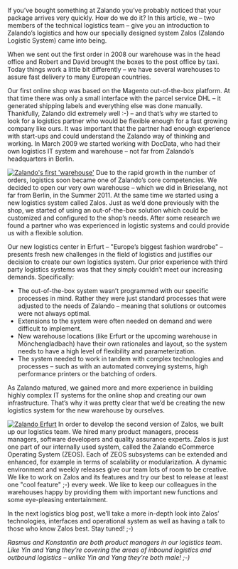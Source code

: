 <!--
.. title: The Evolution of Zalos: The Story behind Zalando Logistics
.. slug: the-evolution-of-zalos-the-story-behind-zalando-logistics
.. date: 2013-03-19 17:26:22
.. tags: logistics,warehouses,zalos
.. author: Konstantin Lazarev
.. image: zalos_teaser.jpg
-->

If you’ve bought something
at Zalando you’ve probably noticed that your package arrives very quickly. How
do we do it? In this article, we – two members of the technical logistics team
– give you an introduction to Zalando’s logistics and how our specially
designed system Zalos (Zalando Logistic System) came into being.

When we sent
out the first order in 2008 our warehouse was in the head office and Robert
and David brought the boxes to the post office by taxi. Today things work a
little bit differently – we have several warehouses to assure fast delivery to
many European countries.

<!-- TEASER_END -->

Our first online shop was based on the Magento out-of-the-box platform. At
that time there was only a small interface with the parcel service DHL – it
generated shipping labels and everything else was done manually. Thankfully,
Zalando did extremely well :-) – and that’s why we started to look for a
logistics partner who would be flexible enough for a fast growing company like
ours. It was important that the partner had enough experience with start-ups
and could understand the Zalando way of thinking and working. In March 2009 we
started working with DocData, who had their own logistics IT system and
warehouse – not far from Zalando’s headquarters in Berlin.

[![Zalando's first 'warehouse'](/files/2013/03/Zalando2.png)](/files/2013/03/Zalando2.png)
Due to the rapid growth in the number of orders,
logistics soon became one of Zalando’s core competencies. We decided to open
our very own warehouse – which we did in Brieselang, not far from Berlin, in
the Summer 2011. At the same time we started using a new logistics system
called Zalos. Just as we’d done previously with the shop, we started of using
an out-of-the-box solution which could be customized and configured to the
shop’s needs. After some research we found a partner who was experienced in
logistic systems and could provide us with a flexible solution.

Our new logistics center in Erfurt – "Europe’s biggest fashion wardrobe" – presents
fresh new challenges in the field of logistics and justifies our decision to
create our own logistics system. Our prior experience with third party
logistics systems was that they simply couldn’t meet our increasing demands.
Specifically:

  * The out-of-the-box system wasn’t programmed with our specific processes in mind. Rather they were just standard processes that were adjusted to the needs of Zalando – meaning that solutions or outcomes were not always optimal.
  * Extensions to the system were often needed on demand and were difficult to implement.
  * New warehouse locations (like Erfurt or the upcoming warehouse in Mönchengladbach) have their own rationales and layout, so the system needs to have a high level of flexibility and parameterization.
  * The system needed to work in tandem with complex technologies and processes – such as with an automated conveying systems, high performance printers or the batching of orders.

As Zalando matured, we gained more and more experience in building highly
complex IT systems for the online shop and creating our own infrastructure.
That’s why it was pretty clear that we’d be creating the new logistics system
for the new warehouse by ourselves.

[![Zalando Erfurt](/files/2013/03/Blogspot2.jpg)](/files/2013/03/Blogspot2.jpg)
In order to develop the second version of Zalos, we built up our logistics
team. We hired many product managers, process managers, software developers
and quality assurance experts. Zalos is just one part of our internally used
system, called the Zalando eCommerce Operating System (ZEOS). Each of ZEOS
subsystems can be extended and enhanced, for example in terms of scalability
or modularization. A dynamic environment and weekly releases give our team
lots of room to be creative. We like to work on Zalos and its features and try
our best to release at least one "cool feature" ;-) every week. We like to
keep our colleagues in the warehouses happy by providing them with important
new functions and some eye-pleasing entertainment.

In the next logistics blog
post, we’ll take a more in-depth look into Zalos’ technologies, interfaces and
operational system as well as having a talk to those who know Zalos best. Stay
tuned! ;-)

_Rasmus and Konstantin are both product managers in our logistics
team. Like Yin and Yang they’re covering the areas of inbound logistics and
outbound logistics – unlike Yin and Yang they’re both male! ;-)_

